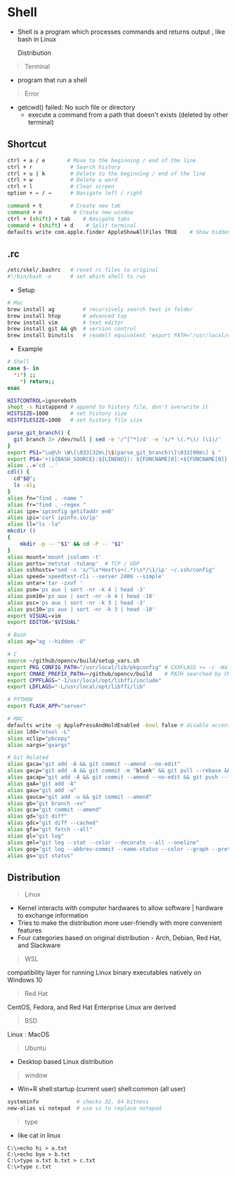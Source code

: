 # Shell

* Shell is a program which processes commands and returns output , like bash in Linux

  Distribution

> Terminal

* program that run a shell

> Error

* getcwd() failed: No such file or directory
  * execute a command from a path that doesn't exists (deleted by other terminal)

## Shortcut

```sh
ctrl + a / e       # Move to the beginning / end of the line
ctrl + r            # Search history
ctrl + u | k        # Delete to the beginning / end of the line
ctrl + w            # Delete a word
ctrl + l            # Clear screen
option + ← / →      # Navigate left / right

command + t         # Create new tab
command + n          # Create new window
ctrl + (shift) + tab    # Navigate tabs
command + (shift) + d    # Split terminal
defaults write com.apple.finder AppleShowAllFiles TRUE    # Show hidden folder on Mac
```

## .rc

```sh
/etc/skel/.bashrc   # reset rc files to original
#!/bin/bash -e      # set which shell to run
```

* Setup

```sh
# Mac
brew install ag         # recursively search text in folder
brew install htop       # advanced top
brew install vim        # text editor
brew install git && gh  # version control
brew install binutils   # readelf equivalent 'export PATH="/usr/local/opt/binutils/bin:$PATH"' >> ~/.zshrc
```

* Example

```sh
# Shell
case $- in
  *i*) ;;
    *) return;;
esac

HISTCONTROL=ignoreboth
shopt -s histappend # append to history file, don't overwrite it
HISTSIZE=1000       # set history size
HISTFILESIZE=1000   # set history file size

parse_git_branch() {
  git branch 2> /dev/null | sed -e '/^[^*]/d' -e 's/* \(.*\)/ (\1)/'
}
export PS1="\u@\h \W\[\033[32m\]\$(parse_git_branch)\[\033[00m\] $ "   # show branch in shell
export PS4='+(${BASH_SOURCE}:${LINENO}): ${FUNCNAME[0]:+${FUNCNAME[0]}(): }'
alias ..='cd ..'
cdl() {
  cd"$@";
  ls -al;
}
alias fn="find . -name "
alias fr="find . -regex "
alias ipe='ipconfig getifaddr en0'
alias ipi='curl ipinfo.io/ip'
alias ll="ls -la"
mkcdir ()
{
    mkdir -p -- "$1" && cd -P -- "$1"
}
alias mount='mount |column -t'
alias ports='netstat -tulanp'  # TCP / UDP
alias sshhosts="sed -n 's/^\s*Host\s+(.*)\s*/\1/ip' ~/.ssh/config"
alias speed='speedtest-cli --server 2406 --simple'
alias untar='tar -zxvf '
alias psm='ps aux | sort -nr -k 4 | head -3'
alias psm10='ps aux | sort -nr -k 4 | head -10'
alias psc='ps aux | sort -nr -k 3 | head -3'
alias psc10='ps aux | sort -nr -k 3 | head -10'
export VISUAL=vim
export EDITOR="$VISUAL"

# Bash
alias ag="ag --hidden -U"

# C
source ~/github/opencv/build/setup_vars.sh
export PKG_CONFIG_PATH="/usr/local/lib/pkgconfig" # CXXFLAGS += -c -Wall $(shell pkg-config --cflags opencv4) LDFLAGS += $(shell pkg-config --libs --static opencv4)
export CMAKE_PREFIX_PATH=~/github/opencv/build    # PATH searched by CMake FIND_XXX()
export CPPFLAGS="-I/usr/local/opt/libffi/include"
export LDFLAGS="-L/usr/local/opt/libffi/lib"

# PYTHON
export FLASK_APP="server"

# MAC
defaults write -g ApplePressAndHoldEnabled -bool false # disable accentuate
alias ldd="otool -L"
alias xclip="pbcopy"
alias xargs="gxargs"

# Git Related
alias gaca="git add -A && git commit --amend --no-edit"
alias gacp="git add -A && git commit -m "blank" && git pull --rebase && git push"
alias gacap="git add -A && git commit --amend --no-edit && git push --force"
alias gaA="git add -A"
alias gau="git add -u"
alias gauca="git add -u && git commit --amend"
alias gb="git branch -vv"
alias gca="git commit --amend"
alias gd="git diff"
alias gdc="git diff --cached"
alias gfa="git fetch --all"
alias gl="git log"
alias gml="git log --stat --color --decorate --all --oneline"
alias gog="git log --abbrev-commit --name-status --color --graph --pretty=format:'%Cred%h%Creset -%C(yellow)%d%Creset %s %Cgreen(%cr) %C(bold blue)<%an>%Creset'"
alias gs="git status"
```

## Distribution

> Linux

* Kernel interacts with computer hardwares to allow software \| hardware to exchange information
* Tries to make the distribution more user-friendly with more convenient features
* Four categories based on original distribution - Arch, Debian, Red Hat, and Slackware

> WSL

compatibility layer for running Linux binary executables natively on Windows 10

> Red Hat

CentOS, Fedora, and Red Hat Enterprise Linux are derived

> BSD

Linux : MacOS

> Ubuntu

* Desktop based Linux distribution

> window

* Win+R shell:startup \(current user\) shell:common \(all user\)

```sh
systeminfo            # checks 32, 64 bitness
new-alias vi notepad  # use vi to replace notepad
```

> type

* like cat in linux

```text
C:\>echo hi > a.txt
C:\>echo bye > b.txt
C:\>type a.txt b.txt > c.txt
C:\>type c.txt
```